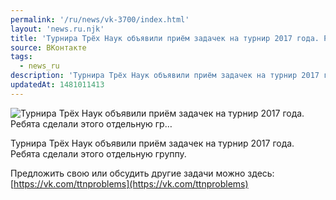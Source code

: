 ```yaml
---
permalink: '/ru/news/vk-3700/index.html'
layout: 'news.ru.njk'
title: 'Турнира Трёх Наук объявили приём задачек на турнир 2017 года. Ребята сделали этого отдельную гр'
source: ВКонтакте
tags:
  - news_ru
description: 'Турнира Трёх Наук объявили приём задачек на турнир 2017 года. Ребята сделали этого отдельную гр…'
updatedAt: 1481011413
---
```

![Турнира Трёх Наук объявили приём задачек на турнир 2017 года. Ребята сделали этого отдельную гр…](https://sun9-24.userapi.com/impf/c636816/v636816484/380f8/XREMqpLEjVo.jpg?size=1280x819&quality=96&sign=a9538564b9af23bc680df4837d0c3add&c_uniq_tag=D668hMediIkWPC8Q5pCVaf3KUxxy08fIarVdWA-AfsU&type=album)

Турнира Трёх Наук объявили приём задачек на турнир 2017 года. Ребята сделали этого отдельную группу.

Предложить свою или обсудить другие задачи можно здесь: [https://vk.com/ttnproblems](https://vk.com/ttnproblems)
